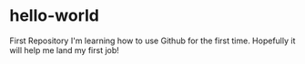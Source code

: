 # hello-world
First Repository
I'm learning how to use Github for the first time. Hopefully it will help me land my first job!
